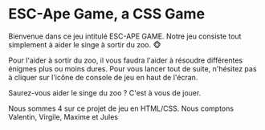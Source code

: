 # ESC-Ape Game, a CSS Game

Bienvenue dans ce jeu intitulé ESC-APE GAME. Notre jeu consiste tout simplement à aider le singe à sortir du zoo. :monkey_face:

Pour l'aider à sortir du zoo, il vous faudra l'aider à résoudre différentes énigmes plus ou moins dures.
Pour vous lancer tout de suite, n'hésitez pas à cliquer sur l'icône de console de jeu en haut de l'écran.

Saurez-vous aider le singe du zoo ? C'est à vous de jouer. 

Nous sommes 4 sur ce projet de jeu en HTML/CSS. Nous comptons Valentin, Virgile, Maxime et Jules